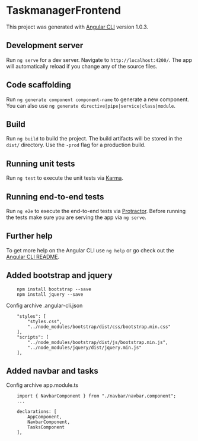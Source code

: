 # TaskmanagerFrontend

This project was generated with [Angular CLI](https://github.com/angular/angular-cli) version 1.0.3.

## Development server

Run `ng serve` for a dev server. Navigate to `http://localhost:4200/`. The app will automatically reload if you change any of the source files.

## Code scaffolding

Run `ng generate component component-name` to generate a new component. You can also use `ng generate directive|pipe|service|class|module`.

## Build

Run `ng build` to build the project. The build artifacts will be stored in the `dist/` directory. Use the `-prod` flag for a production build.

## Running unit tests

Run `ng test` to execute the unit tests via [Karma](https://karma-runner.github.io).

## Running end-to-end tests

Run `ng e2e` to execute the end-to-end tests via [Protractor](http://www.protractortest.org/).
Before running the tests make sure you are serving the app via `ng serve`.

## Further help

To get more help on the Angular CLI use `ng help` or go check out the [Angular CLI README](https://github.com/angular/angular-cli/blob/master/README.md).


## Added bootstrap and jquery

        npm install bootstrap --save
        npm install jquery --save

Config archive .angular-cli.json

        "styles": [
            "styles.css",
            "../node_modules/bootstrap/dist/css/bootstrap.min.css"
        ],
        "scripts": [
            "../node_modules/bootstrap/dist/js/bootstrap.min.js",
            "../node_modules/jquery/dist/jquery.min.js"
        ],


## Added navbar and tasks

Config archive app.module.ts

        import { NavbarComponent } from "./navbar/navbar.component";
        ...

        declarations: [
            AppComponent,
            NavbarComponent,
            TasksComponent
        ],



